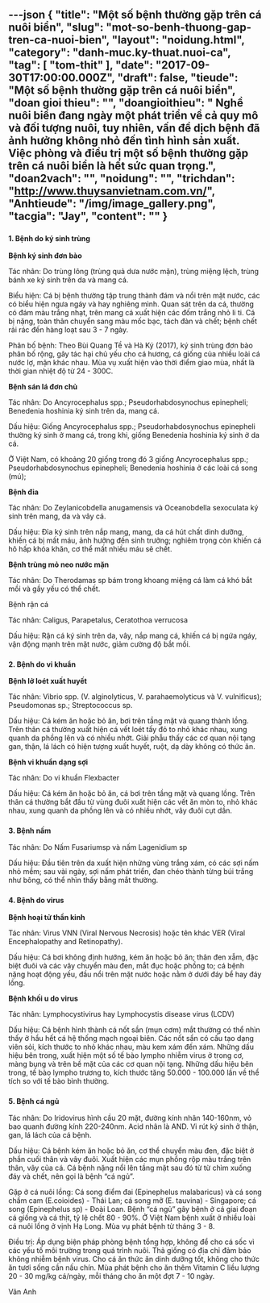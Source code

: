 ---json
{
    "title": "Một số bệnh thường gặp trên cá nuôi biển",
    "slug": "mot-so-benh-thuong-gap-tren-ca-nuoi-bien",
    "layout": "noidung.html",
    "category": "danh-muc.ky-thuat.nuoi-ca",
    "tag": [
        "tom-thit"
    ],
    "date": "2017-09-30T17:00:00.000Z",
    "draft": false,
    "tieude": "Một số bệnh thường gặp trên cá nuôi biển",
    "doan gioi thieu": "",
    "doangioithieu": " Nghề nuôi biển đang ngày một phát triển về cả quy mô và đối tượng nuôi, tuy nhiên, vấn đề dịch bệnh đã ảnh hưởng không nhỏ đến tình hình sản xuất. Việc phòng và điều trị một số bệnh thường gặp trên cá nuôi biển là hết sức quan trọng.",
    "doan2vach": "",
    "noidung": "",
    "trichdan": "http://www.thuysanvietnam.com.vn/",
    "Anhtieude": "/img/image_gallery.png",
    "tacgia": "Jay",
    "__content__": ""
}
---
<h3><span style="font-size:14px">1. B&ecirc;̣nh do ký sinh trùng</span></h3>

<p><span style="font-size:14px"><strong>B&ecirc;̣nh ký sinh đơn bào</strong></span></p>

<p><span style="font-size:14px">Tác nh&acirc;n: Do trùng l&ocirc;ng (trùng quả dưa nước mặn), trùng mi&ecirc;̣ng l&ecirc;̣ch, trùng bánh xe ký sinh tr&ecirc;n da và mang cá.</span></p>

<p><span style="font-size:14px">Bi&ecirc;̉u hi&ecirc;̣n: Cá bị b&ecirc;̣nh thường t&acirc;̣p trung thành đám và n&ocirc;̉i tr&ecirc;n mặt nước, các có bi&ecirc;̉u hi&ecirc;̣n ngưa ngáy và hay nghi&ecirc;ng mình. Quan sát tr&ecirc;n da cá, thường có đám màu trắng nhạt, tr&ecirc;n mang cá xu&acirc;́t hi&ecirc;̣n các đ&ocirc;́m trắng nhỏ li ti. Cá bị nặng, toàn th&acirc;n chuy&ecirc;̉n sang màu m&ocirc;́c bạc, tách đàn và ch&ecirc;́t; b&ecirc;̣nh ch&ecirc;́t rải rác đ&ecirc;́n hàng loạt sau 3 - 7 ngày.</span></p>

<p><span style="font-size:14px">Ph&acirc;n b&ocirc;́ b&ecirc;̣nh: Theo Bùi Quang T&ecirc;̀ và Hà Ký (2017), ký sinh trùng đơn bào ph&acirc;n b&ocirc;́ r&ocirc;̣ng, g&acirc;y tác hại chủ y&ecirc;́u cho cá hương, cá gi&ocirc;́ng của nhi&ecirc;̀u loài cá nước lợ, mặn khác nhau. Mùa vụ xu&acirc;́t hi&ecirc;̣n vào thời đi&ecirc;̉m giao mùa, nh&acirc;́t là thời gian nhi&ecirc;̣t đ&ocirc;̣ từ 24 - 300C.</span></p>

<p><span style="font-size:14px"><strong>B&ecirc;̣nh sán lá đơn chủ</strong></span></p>

<p><span style="font-size:14px">Tác nh&acirc;n: Do Ancyrocephalus spp.; Pseudorhabdosynochus epinepheli; Benedenia hoshinia ký sinh tr&ecirc;n da, mang cá.</span></p>

<p><span style="font-size:14px">D&acirc;́u hi&ecirc;̣u: Gi&ocirc;́ng Ancyrocephalus spp.; Pseudorhabdosynochus epinepheli thường ký sinh ở mang cá, trong khi, gi&ocirc;́ng Benedenia hoshinia ký sinh ở da cá.</span></p>

<p><span style="font-size:14px">Ở Vi&ecirc;̣t Nam, có khoảng 20 gi&ocirc;́ng trong đó 3 gi&ocirc;́ng Ancyrocephalus spp.; Pseudorhabdosynochus epinepheli; Benedenia hoshinia ở các loài cá song (mú);</span></p>

<p><span style="font-size:14px"><strong>B&ecirc;̣nh đỉa</strong></span></p>

<p><span style="font-size:14px">Tác nh&acirc;n: Do Zeylanicobdella anugamensis và Oceanobdella sexoculata ký sinh tr&ecirc;n mang, da và v&acirc;y cá.</span></p>

<p><span style="font-size:14px">D&acirc;́u hi&ecirc;̣u: Đỉa ký sinh tr&ecirc;n nắp mang, mang, da cá hút ch&acirc;́t dinh dưỡng, khi&ecirc;́n cá bị m&acirc;́t máu, ảnh hưởng đ&ecirc;́n sinh trưởng; nghi&ecirc;m trọng còn khi&ecirc;́n cá h&ocirc; h&acirc;́p khóa khăn, cơ th&ecirc;̉ m&acirc;́t nhi&ecirc;̀u máu sẽ ch&ecirc;́t.</span></p>

<p><span style="font-size:14px"><strong>B&ecirc;̣nh trùng mỏ neo nước mặn</strong></span></p>

<p><span style="font-size:14px">Tác nh&acirc;n: Do Therodamas sp bám trong khoang mi&ecirc;̣ng cá làm cá khó bắt m&ocirc;̀i và g&acirc;̀y y&ecirc;́u có th&ecirc;̉ ch&ecirc;́t.</span></p>

<p><span style="font-size:14px">B&ecirc;̣nh r&acirc;̣n cá</span></p>

<p><span style="font-size:14px">Tác nh&acirc;n: Caligus, Parapetalus, Ceratothoa verrucosa</span></p>

<p><span style="font-size:14px">D&acirc;́u hi&ecirc;̣u: R&acirc;̣n cá ký sinh tr&ecirc;n da, v&acirc;y, nắp mang cá, khi&ecirc;́n cá bị ngứa ngáy, v&acirc;̣n đ&ocirc;̣ng mạnh tr&ecirc;n mặt nước, giảm cường đ&ocirc;̣ bắt m&ocirc;̀i.</span></p>

<h3><span style="font-size:14px">2. B&ecirc;̣nh do vi khu&acirc;̉n</span></h3>

<p><span style="font-size:14px"><strong>B&ecirc;̣nh lở loét xu&acirc;́t huy&ecirc;́t</strong></span></p>

<p><span style="font-size:14px">Tác nh&acirc;n: Vibrio spp. (V. alginolyticus, V. parahaemolyticus v&agrave; V. vulnificus); Pseudomonas sp.; Streptococcus sp.</span></p>

<p><span style="font-size:14px">D&acirc;́u hi&ecirc;̣u: Cá kém ăn hoặc bỏ ăn, bơi tr&ecirc;n t&acirc;̀ng mặt và quang thành l&ocirc;̀ng. Tr&ecirc;n th&acirc;n cá thường xu&acirc;́t hi&ecirc;̣n cá v&ecirc;́t loét t&acirc;́y đỏ to nhỏ khác nhau, xung quanh da ph&ocirc;̀ng l&ecirc;n và có nhi&ecirc;̀u nhớt. Giải ph&acirc;̃u th&acirc;́y các cơ quan n&ocirc;̣i tạng gan, th&acirc;̣n, lá lách có hi&ecirc;̣n tượng xu&acirc;́t huy&ecirc;́t, ru&ocirc;̣t, dạ dày kh&ocirc;ng có thức ăn.</span></p>

<p><span style="font-size:14px"><strong>B&ecirc;̣nh vi khu&acirc;̉n dạng sợi</strong></span></p>

<p><span style="font-size:14px">Tác nh&acirc;n: Do vi khu&acirc;̉n Flexbacter</span></p>

<p><span style="font-size:14px">D&acirc;́u hi&ecirc;̣u: Cá kém ăn hoặc bỏ ăn, cá bơi tr&ecirc;n t&acirc;̀ng mặt và quang l&ocirc;̀ng. Tr&ecirc;n th&acirc;n cá thường bắt đ&acirc;̀u từ vùng đu&ocirc;i xu&acirc;́t hi&ecirc;̣n các v&ecirc;́t ăn mòn to, nhỏ khác nhau, xung quanh da ph&ocirc;̀ng l&ecirc;n và có nhi&ecirc;̀u nhớt, v&acirc;y đu&ocirc;i cụt d&acirc;̀n.</span></p>

<h3><span style="font-size:14px">3. B&ecirc;̣nh n&acirc;́m</span></h3>

<p><span style="font-size:14px">Tác nh&acirc;n: Do Nấm Fusariumsp v&agrave; nấm Lagenidium sp</span></p>

<p><span style="font-size:14px">D&acirc;́u hi&ecirc;̣u: Đ&acirc;̀u ti&ecirc;n tr&ecirc;n da xu&acirc;́t hi&ecirc;̣n những vùng trắng xám, có các sợi n&acirc;́m nhỏ m&ecirc;̀m; sau vài ngày, sợi n&acirc;́m phát tri&ecirc;̉n, đan chéo thành từng búi trắng như b&ocirc;ng, có th&ecirc;̉ nhìn th&acirc;́y bằng mắt thường.</span></p>

<h3><span style="font-size:14px">4. B&ecirc;̣nh do virus</span></h3>

<p><span style="font-size:14px"><strong>B&ecirc;̣nh hoại tử th&acirc;̀n kinh</strong></span></p>

<p><span style="font-size:14px">Tác nh&acirc;n: Virus VNN (Viral Nervous Necrosis) hoặc t&ecirc;n khác VER (Viral Encephalopathy and Retinopathy).</span></p>

<p><span style="font-size:14px">D&acirc;́u hi&ecirc;̣u: Cá bơi kh&ocirc;ng định hướng, kém ăn hoặc bỏ ăn; th&acirc;n đen x&acirc;̃m, đặc bi&ecirc;̣t đu&ocirc;i và các v&acirc;y chuy&ecirc;̉n màu đen, mắt đục hoặc ph&ocirc;̀ng to; cá b&ecirc;̣nh nặng hoạt đ&ocirc;̣ng y&ecirc;́u, đ&acirc;̀u n&ocirc;̉i tr&ecirc;n mặt nước hoặc nằm ở dưới đáy b&ecirc;̉ hay đáy l&ocirc;̀ng.</span></p>

<p><span style="font-size:14px"><strong>B&ecirc;̣nh kh&ocirc;́i u do virus</strong></span></p>

<p><span style="font-size:14px">Tác nh&acirc;n: Lymphocystivirus hay Lymphocystis disease virus (LCDV)</span></p>

<p><span style="font-size:14px">D&acirc;́u hi&ecirc;̣u: Cá b&ecirc;̣nh hình thành cá n&ocirc;́t s&acirc;̀n (mụn cơm) mắt thường có th&ecirc;̉ nhìn th&acirc;́y ở h&acirc;̀u h&ecirc;́t cá h&ecirc;̣ th&ocirc;́ng mạch ngoại bi&ecirc;n. Các n&ocirc;́t s&acirc;̀n có c&acirc;́u tạo dạng vi&ecirc;n sỏi, kích thước to nhỏ khác nhau, màu kem xám đ&ecirc;́n xám. Những d&acirc;́u hi&ecirc;̣u b&ecirc;n trong, xu&acirc;́t hi&ecirc;̣n m&ocirc;̣t s&ocirc;́ t&ecirc;́ bào lympho nhi&ecirc;̃m virus ở trong cơ, màng bụng và tr&ecirc;n b&ecirc;̀ mặt của các cơ quan n&ocirc;̣i tạng. Những d&acirc;́u hi&ecirc;̣u b&ecirc;n trong, t&ecirc;́ bào lympho trương to, kích thước tăng 50.000 - 100.000 l&acirc;̀n v&ecirc;̀ th&ecirc;̉ tích so với t&ecirc;́ bào bình thường.</span></p>

<h3><span style="font-size:14px">5. B&ecirc;̣nh cá ngủ</span></h3>

<p><span style="font-size:14px">Tác nh&acirc;n: Do Iridovirus h&igrave;nh cầu 20 mặt, đường k&iacute;nh nh&acirc;n 140-160nm, vỏ bao quanh đường k&iacute;nh 220-240nm. Acid nh&acirc;n l&agrave; AND. Vi r&uacute;t k&yacute; sinh ở thận, gan, l&aacute; l&aacute;ch của c&aacute; bệnh.</span></p>

<p><span style="font-size:14px">D&acirc;́u hi&ecirc;̣u: C&aacute; bệnh k&eacute;m ăn hoặc bỏ ăn, cơ thể chuyển màu đen, đặc biệt ở phần cuối th&acirc;n và v&acirc;y đu&ocirc;i. Xuất hiện c&aacute;c mụn phồng rộp m&agrave;u trắng tr&ecirc;n th&acirc;n, v&acirc;y của c&aacute;. C&aacute; bệnh nặng nổi l&ecirc;n tầng mặt sau đ&oacute; từ từ ch&igrave;m xuống đ&aacute;y v&agrave; chết, n&ecirc;n gọi l&agrave; bệnh &ldquo;c&aacute; ngủ&rdquo;.</span></p>

<p><span style="font-size:14px">Gặp ở c&aacute; nu&ocirc;i lồng: C&aacute; song điểm đai (Epinephelus malabaricus) và c&aacute; song chấm cam (E.coioides) - Th&aacute;i Lan; c&aacute; song mỡ (E. tauvina) - Singapore; c&aacute; song (Epinephelus sp) - Đo&agrave;i Loan. Bệnh &ldquo;c&aacute; ngủ&rdquo; g&acirc;y bệnh ở c&aacute; giai đoạn c&aacute; giống v&agrave; c&aacute; thịt, tỷ lệ chết 80 - 90%. Ở Việt Nam bệnh xuất ở nhiều lo&agrave;i c&aacute; nu&ocirc;i lồng ở vịnh Hạ Long. M&ugrave;a vụ ph&aacute;t bệnh từ th&aacute;ng 3 - 8.</span></p>

<p><span style="font-size:14px">Đi&ecirc;̀u trị: &Aacute;p dụng biện ph&aacute;p ph&ograve;ng bệnh tổng hợp, kh&ocirc;ng để cho c&aacute; sốc v&igrave; c&aacute;c yếu tố m&ocirc;i trường trong qu&aacute; tr&igrave;nh nu&ocirc;i. Thả giống c&oacute; địa chỉ đảm bảo kh&ocirc;ng nhiễm bệnh virus. Cho c&aacute; ăn thức ăn dinh dưỡng tốt, kh&ocirc;ng cho thức ăn tươi sống cần nấu ch&iacute;n. M&ugrave;a ph&aacute;t bệnh cho ăn th&ecirc;m Vitamin C liều lượng 20 - 30 mg/kg c&aacute;/ng&agrave;y, mỗi th&aacute;ng cho ăn một đợt 7 - 10 ng&agrave;y.</span></p>

<p><span style="font-size:14px">V&acirc;n Anh</span></p>
